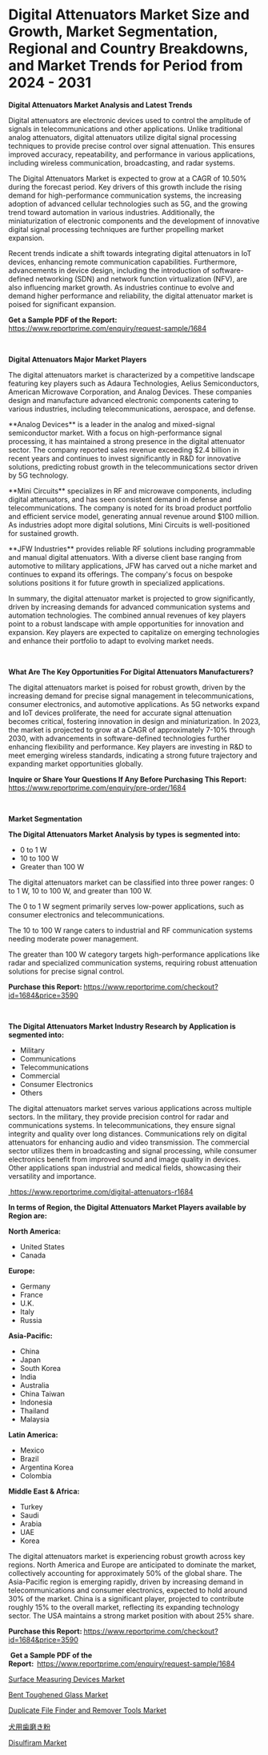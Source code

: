 <p><h1>Digital Attenuators Market Size and Growth, Market Segmentation, Regional and Country Breakdowns, and Market Trends for Period from 2024 -  2031</h1></p><p><strong>Digital Attenuators Market Analysis and Latest Trends</strong></p>
<p><p>Digital attenuators are electronic devices used to control the amplitude of signals in telecommunications and other applications. Unlike traditional analog attenuators, digital attenuators utilize digital signal processing techniques to provide precise control over signal attenuation. This ensures improved accuracy, repeatability, and performance in various applications, including wireless communication, broadcasting, and radar systems.</p><p>The Digital Attenuators Market is expected to grow at a CAGR of 10.50% during the forecast period. Key drivers of this growth include the rising demand for high-performance communication systems, the increasing adoption of advanced cellular technologies such as 5G, and the growing trend toward automation in various industries. Additionally, the miniaturization of electronic components and the development of innovative digital signal processing techniques are further propelling market expansion.</p><p>Recent trends indicate a shift towards integrating digital attenuators in IoT devices, enhancing remote communication capabilities. Furthermore, advancements in device design, including the introduction of software-defined networking (SDN) and network function virtualization (NFV), are also influencing market growth. As industries continue to evolve and demand higher performance and reliability, the digital attenuator market is poised for significant expansion.</p></p>
<p><strong>Get a Sample PDF of the Report:&nbsp;</strong> <a href="https://www.reportprime.com/enquiry/request-sample/1684">https://www.reportprime.com/enquiry/request-sample/1684</a></p>
<p>&nbsp;</p>
<p><strong>Digital Attenuators Major Market Players</strong></p>
<p><p>The digital attenuators market is characterized by a competitive landscape featuring key players such as Adaura Technologies, Aelius Semiconductors, American Microwave Corporation, and Analog Devices. These companies design and manufacture advanced electronic components catering to various industries, including telecommunications, aerospace, and defense.</p><p>**Analog Devices** is a leader in the analog and mixed-signal semiconductor market. With a focus on high-performance signal processing, it has maintained a strong presence in the digital attenuator sector. The company reported sales revenue exceeding $2.4 billion in recent years and continues to invest significantly in R&D for innovative solutions, predicting robust growth in the telecommunications sector driven by 5G technology.</p><p>**Mini Circuits** specializes in RF and microwave components, including digital attenuators, and has seen consistent demand in defense and telecommunications. The company is noted for its broad product portfolio and efficient service model, generating annual revenue around $100 million. As industries adopt more digital solutions, Mini Circuits is well-positioned for sustained growth.</p><p>**JFW Industries** provides reliable RF solutions including programmable and manual digital attenuators. With a diverse client base ranging from automotive to military applications, JFW has carved out a niche market and continues to expand its offerings. The company's focus on bespoke solutions positions it for future growth in specialized applications.</p><p>In summary, the digital attenuator market is projected to grow significantly, driven by increasing demands for advanced communication systems and automation technologies. The combined annual revenues of key players point to a robust landscape with ample opportunities for innovation and expansion. Key players are expected to capitalize on emerging technologies and enhance their portfolio to adapt to evolving market needs.</p></p>
<p>&nbsp;</p>
<p><strong>What Are The Key Opportunities For Digital Attenuators Manufacturers?</strong></p>
<p><p>The digital attenuators market is poised for robust growth, driven by the increasing demand for precise signal management in telecommunications, consumer electronics, and automotive applications. As 5G networks expand and IoT devices proliferate, the need for accurate signal attenuation becomes critical, fostering innovation in design and miniaturization. In 2023, the market is projected to grow at a CAGR of approximately 7-10% through 2030, with advancements in software-defined technologies further enhancing flexibility and performance. Key players are investing in R&D to meet emerging wireless standards, indicating a strong future trajectory and expanding market opportunities globally.</p></p>
<p><strong>Inquire or Share Your Questions If Any Before Purchasing This Report:</strong> <a href="https://www.reportprime.com/enquiry/pre-order/1684">https://www.reportprime.com/enquiry/pre-order/1684</a></p>
<p>&nbsp;</p>
<p><strong>Market Segmentation</strong></p>
<p><strong>The Digital Attenuators Market Analysis by types is segmented into:</strong></p>
<p><ul><li>0 to 1 W</li><li>10 to 100 W</li><li>Greater than 100 W</li></ul></p>
<p><p>The digital attenuators market can be classified into three power ranges: 0 to 1 W, 10 to 100 W, and greater than 100 W. </p><p>The 0 to 1 W segment primarily serves low-power applications, such as consumer electronics and telecommunications. </p><p>The 10 to 100 W range caters to industrial and RF communication systems needing moderate power management. </p><p>The greater than 100 W category targets high-performance applications like radar and specialized communication systems, requiring robust attenuation solutions for precise signal control.</p></p>
<p><strong>Purchase this Report:&nbsp;</strong><a href="https://www.reportprime.com/checkout?id=1684&price=3590">https://www.reportprime.com/checkout?id=1684&price=3590</a></p>
<p>&nbsp;</p>
<p><strong>The Digital Attenuators Market Industry Research by Application is segmented into:</strong></p>
<p><ul><li>Military</li><li>Communications</li><li>Telecommunications</li><li>Commercial</li><li>Consumer Electronics</li><li>Others</li></ul></p>
<p><p>The digital attenuators market serves various applications across multiple sectors. In the military, they provide precision control for radar and communications systems. In telecommunications, they ensure signal integrity and quality over long distances. Communications rely on digital attenuators for enhancing audio and video transmission. The commercial sector utilizes them in broadcasting and signal processing, while consumer electronics benefit from improved sound and image quality in devices. Other applications span industrial and medical fields, showcasing their versatility and importance.</p></p>
<p><a href="https://www.reportprime.com/digital-attenuators-r1684">&nbsp;https://www.reportprime.com/digital-attenuators-r1684</a></p>
<p><strong>In terms of Region, the Digital Attenuators Market Players available by Region are:</strong></p>
<p>
    <p> <strong> North America: </strong>
        <ul>
            <li>United States</li>
            <li>Canada</li>
        </ul>
        </p> 
    <p> <strong> Europe: </strong>
        <ul>
            <li>Germany</li>
            <li>France</li>
            <li>U.K.</li>
            <li>Italy</li>
            <li>Russia</li>
        </ul>
        </p> 
    <p> <strong> Asia-Pacific: </strong>
        <ul>
            <li>China</li>
            <li>Japan</li>
            <li>South Korea</li>
            <li>India</li>
            <li>Australia</li>
            <li>China Taiwan</li>
            <li>Indonesia</li>
            <li>Thailand</li>
            <li>Malaysia</li>
        </ul>
        </p> 
    <p> <strong> Latin America: </strong>
        <ul>
            <li>Mexico</li>
            <li>Brazil</li>
            <li>Argentina Korea</li>
            <li>Colombia</li>
        </ul>
        </p> 
    <p> <strong> Middle East & Africa: </strong>
        <ul>
            <li>Turkey</li>
            <li>Saudi</li>
            <li>Arabia</li>
            <li>UAE</li>
            <li>Korea</li>
        </ul>
    </p>
    </p>
<p><p>The digital attenuators market is experiencing robust growth across key regions. North America and Europe are anticipated to dominate the market, collectively accounting for approximately 50% of the global share. The Asia-Pacific region is emerging rapidly, driven by increasing demand in telecommunications and consumer electronics, expected to hold around 30% of the market. China is a significant player, projected to contribute roughly 15% to the overall market, reflecting its expanding technology sector. The USA maintains a strong market position with about 25% share.</p></p>
<p><strong>Purchase this Report: </strong><a href="https://www.reportprime.com/checkout?id=1684&price=3590">https://www.reportprime.com/checkout?id=1684&price=3590</a></p>
<p>&nbsp;<strong>Get a Sample PDF of the Report:&nbsp;&nbsp;</strong><a href="https://www.reportprime.com/enquiry/request-sample/1684">https://www.reportprime.com/enquiry/request-sample/1684</a></p>
<p><strong></strong></p>
<p><p><a href="https://issuu.com/reportprime-2/docs/surface-measuring-devices-market-si_f561541281e25a">Surface Measuring Devices Market</a></p><p><a href="https://medium.com/@howelllesch2023/global-bent-toughened-glass-industry-analysis-share-growth-trends-and-forecast-2024-to-2031-3e8d9f5471d2">Bent Toughened Glass Market</a></p><p><a href="https://medium.com/@howelllesch2023/duplicate-file-finder-and-remover-tools-market-size-growth-trends-statistics-forecasts-cef52d467518">Duplicate File Finder and Remover Tools Market</a></p><p><a href="https://medium.com/@tealricheld61/%E7%8A%AC%E7%94%A8%E6%AD%AF%E7%A3%A8%E3%81%8D%E7%B2%89%E5%B8%82%E5%A0%B4-2024%E5%B9%B4%E3%81%8B%E3%82%892031%E5%B9%B4%E3%81%BE%E3%81%A7%E3%81%AE%E4%B8%96%E7%95%8C%E7%9A%84%E3%81%8A%E3%82%88%E3%81%B3%E5%9C%B0%E5%9F%9F%E7%9A%84%E5%88%86%E6%9E%90-5396d9bc4d73">犬用歯磨き粉</a></p><p><a href="https://www.linkedin.com/pulse/insights-disulfiram-market-players-size-geographical-regions-j66kc?trackingId=qcaiKaQ0ROCj5I3vUfcJZQ%3D%3D">Disulfiram Market</a></p></p>
